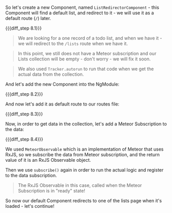 So let's create a new Component, named `ListRedirectorComponent` - this Component will find a default list, and redirect to it - we will use it as a default route (`/`) later.

{{{diff_step 8.1}}} 

> We are looking for a one record of a todo list, and when we have it - we will redirect to the `/lists` route when we have it.

> In this point, we still does not have a Meteor subscription and our Lists collection will be empty - don't worry - we will fix it soon.

> We also used `Tracker.autorun` to run that code when we get the actual data from the collection.

And let's add the new Component into the NgModule:

{{{diff_step 8.2}}} 

And now let's add it as default route to our routes file:

{{{diff_step 8.3}}} 

Now, in order to get data in the collection, let's add a Meteor Subscription to the data:

{{{diff_step 8.4}}} 

We used `MeteorObservable` which is an implementation of Meteor that uses RxJS, so we subscribe the data from Meteor subscription, and the return value of it is an RxJS Observable object.

Then we use `subscribe()` again in order to run the actual logic and register to the data subscription.

> The RxJS Observable in this case, called when the Meteor Subscription is in "ready" state!

So now our default Component redirects to one of the lists page when it's loaded - let's continue!
